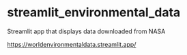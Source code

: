 # streamlit_environmental_data
Streamlit app that displays data downloaded from NASA

https://worldenvironmentaldata.streamlit.app/


